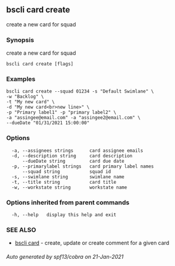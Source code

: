 ## bscli card create

create a new card for squad

### Synopsis

create a new card for squad
	

```
bscli card create [flags]
```

### Examples

```
bscli card create --squad 01234 -s "Default Swimlane" \
-w "Backlog" \
-t "My new card" \
-d "My new card<br>new line>" \
-p "Primary label1" -p "primary label2" \
-a "assingee@email.com" -a "assingee2@email.com" \
--dueDate "01/31/2021 15:00:00"

```

### Options

```
  -a, --assignees strings      card assignee emails
  -d, --description string     card description
      --dueDate string         card due date
  -p, --primarylabel strings   card primary label names
      --squad string           squad id
  -s, --swimlane string        swimlane name
  -t, --title string           card title
  -w, --workstate string       workstate name
```

### Options inherited from parent commands

```
  -h, --help   display this help and exit
```

### SEE ALSO

* [bscli card](bscli_card.md)	 - create, update or create comment for a given card

###### Auto generated by spf13/cobra on 21-Jan-2021
